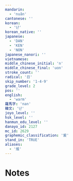 ```yaml
---
mandarin:
  - 'nuǎn'
cantonese: ''
korean:
  - '난'
korean_native: ''
japanese:
  - 'DAN'
  - 'KEN'
  - 'NON'
japanese_nanori: ''
vietnamese:
middle_chinese_initial: 'n'
middle_chinese_final: 'uɑn'
stroke_count: ''
radical: '日'
skip_number: '1-4-9'
grade_level: 2
pos: ''
english:
  - 'warm'
羅馬字: 'nan'
韓文: '난'
joyo_level: ''
hsk_level: ''
hanmun_edu_level: ''
danayo_id: 2127
mc_id: 2629
graphemic_classification: '爰'
stand_in: 'TRUE'
aliases:
  - '煖'
---
```


# Notes
